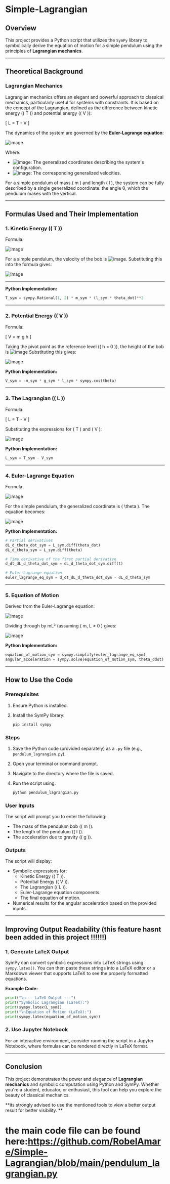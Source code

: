 # Simple-Lagrangian

## Overview

This project provides a Python script that utilizes the `SymPy` library to symbolically derive the equation of motion for a simple pendulum using the principles of **Lagrangian mechanics**.

---

## Theoretical Background

### Lagrangian Mechanics

Lagrangian mechanics offers an elegant and powerful approach to classical mechanics, particularly useful for systems with constraints. It is based on the concept of the Lagrangian, defined as the difference between kinetic energy (\( T \)) and potential energy (\( V \)):

\[
L = T - V
\]

The dynamics of the system are governed by the **Euler-Lagrange equation**:

![image](https://github.com/RobelAmare/Simple-Lagrangian/blob/main/Screenshot%202025-05-13%20164833.png)

Where:
-  ![image](https://github.com/RobelAmare/Simple-Lagrangian/blob/main/qi.png): The generalized coordinates describing the system's configuration.
-  ![image](https://github.com/RobelAmare/Simple-Lagrangian/blob/main/qi_dot.png): The corresponding generalized velocities.

For a simple pendulum of mass \( m \) and length \( l \), the system can be fully described by a single generalized coordinate: the angle  θ, which the pendulum makes with the vertical.

---

## Formulas Used and Their Implementation

### 1. Kinetic Energy (\( T \))

Formula:

![image](https://github.com/RobelAmare/Simple-Lagrangian/blob/main/kinetic%20formula.png)

For a simple pendulum, the velocity of the bob is ![image](https://github.com/RobelAmare/Simple-Lagrangian/blob/main/velocity.png). Substituting this into the formula gives:

![image](https://github.com/RobelAmare/Simple-Lagrangian/blob/main/kinetic%20energy%20second%20formula.png)

---

**Python Implementation:**

```python
T_sym = sympy.Rational(1, 2) * m_sym * (l_sym * theta_dot)**2
```

---

### 2. Potential Energy (\( V \))

Formula:

\[
V = m g h
\]

Taking the pivot point as the reference level (\( h = 0 \)), the height of the bob is ![image](https://github.com/RobelAmare/Simple-Lagrangian/blob/main/height%20of%20the%20bob%20.png)
Substituting this gives:

![image](https://github.com/RobelAmare/Simple-Lagrangian/blob/main/potential_energy.png)

**Python Implementation:**

```python
V_sym = -m_sym * g_sym * l_sym * sympy.cos(theta)
```

---

### 3. The Lagrangian (\( L \))

Formula:

\[
L = T - V
\]

Substituting the expressions for \( T \) and \( V \):

![image](https://github.com/RobelAmare/Simple-Lagrangian/blob/main/The%20Lagrangian%20.png)

**Python Implementation:**

```python
L_sym = T_sym - V_sym
```

---

### 4. Euler-Lagrange Equation

Formula:

![image](https://github.com/RobelAmare/Simple-Lagrangian/blob/main/Euler-Lagrangef2.png)

For the simple pendulum, the generalized coordinate is \( \theta \). The equation becomes:

![image](https://github.com/RobelAmare/Simple-Lagrangian/blob/main/for%20simple%20pendulum.png)

**Python Implementation:**

```python
# Partial derivatives
dL_d_theta_dot_sym = L_sym.diff(theta_dot)
dL_d_theta_sym = L_sym.diff(theta)

# Time derivative of the first partial derivative
d_dt_dL_d_theta_dot_sym = dL_d_theta_dot_sym.diff(t)

# Euler-Lagrange equation
euler_lagrange_eq_sym = d_dt_dL_d_theta_dot_sym - dL_d_theta_sym
```

---

### 5. Equation of Motion

Derived from the Euler-Lagrange equation:

![image](https://github.com/RobelAmare/Simple-Lagrangian/blob/main/equation%20of%20motion%20from%20euler-lagrange.png)

Dividing through by mL² (assuming \( m, L ≠ 0 ) gives:

![image](https://github.com/RobelAmare/Simple-Lagrangian/blob/main/equation%20of%20motion%20final.png)

**Python Implementation:**

```python
equation_of_motion_sym = sympy.simplify(euler_lagrange_eq_sym)
angular_acceleration = sympy.solve(equation_of_motion_sym, theta_ddot)
```

---

## How to Use the Code

### Prerequisites

1. Ensure Python is installed.
2. Install the SymPy library:

   ```bash
   pip install sympy
   ```

### Steps

1. Save the Python code (provided separately) as a `.py` file (e.g., `pendulum_lagrangian.py`).
2. Open your terminal or command prompt.
3. Navigate to the directory where the file is saved.
4. Run the script using:

   ```bash
   python pendulum_lagrangian.py
   ```

### User Inputs

The script will prompt you to enter the following:
- The mass of the pendulum bob (\( m \)).
- The length of the pendulum (\( l \)).
- The acceleration due to gravity (\( g \)).

### Outputs

The script will display:
- Symbolic expressions for:
  - Kinetic Energy (\( T \)).
  - Potential Energy (\( V \)).
  - The Lagrangian (\( L \)).
  - Euler-Lagrange equation components.
  - The final equation of motion.
- Numerical results for the angular acceleration based on the provided inputs.

---

## Improving Output Readability (this feature hasnt been added in this project  !!!!!!)

### 1. Generate LaTeX Output

SymPy can convert symbolic expressions into LaTeX strings using `sympy.latex()`. You can then paste these strings into a LaTeX editor or a Markdown viewer that supports LaTeX to see the properly formatted equations.

**Example Code:**

```python
print("\n--- LaTeX Output ---")
print("Symbolic Lagrangian (LaTeX):")
print(sympy.latex(L_sym))
print("\nEquation of Motion (LaTeX):")
print(sympy.latex(equation_of_motion_sym))
```

### 2. Use Jupyter Notebook

For an interactive environment, consider running the script in a Jupyter Notebook, where formulas can be rendered directly in LaTeX format.

---

## Conclusion

This project demonstrates the power and elegance of **Lagrangian mechanics** and symbolic computation using Python and SymPy. Whether you're a student, educator, or enthusiast, this tool can help you explore the beauty of classical mechanics.

**its strongly advised to use the mentioned tools to view a better output result for better visibility.
**

# **the main code file can be found here**:https://github.com/RobelAmare/Simple-Lagrangian/blob/main/pendulum_lagrangian.py
